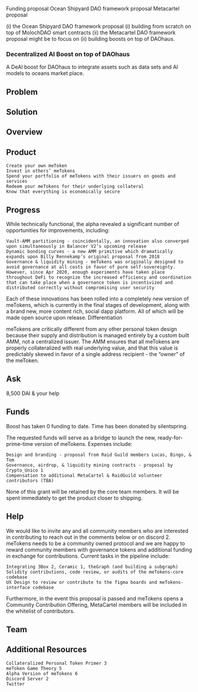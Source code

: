 Funding proposal 
Ocean Shipyard DAO framework proposal
Metacartel proposal

(i) the Ocean Shipyard DAO framework proposal
(i) building from scratch on top of MolochDAO smart contracts 
(ii) the Metacartel DAO framework proposal might be to focus on (ii) building boosts on top of DAOhaus.

### Decentralized AI Boost on top of DAOhaus

A DeAI boost for DAOhaus to integrate assets such as data sets and AI models to oceans market place.


## Problem



## Solution


## Overview
## Product

    Create your own meToken
    Invest in others’ meTokens
    Spend your portfolio of meTokens with their issuers on goods and services
    Redeem your meTokens for their underlying collateral
    Know that everything is economically secure

## Progress


While technically functional, the alpha revealed a significant number of opportunities for improvements, including:

    Vault-AMM partitioning - coincidentally, an innovation also converged upon simultaneously in Balancer V2’s upcoming release
    Dynamic bonding curves - a new AMM primitive which dramatically expands upon Billy Rennekamp’s original proposal from 2018
    Governance & liquidity mining - meTokens was originally designed to avoid governance at all costs in favor of pure self-sovereignty. However, since Apr 2020, enough experiments have taken place throughout DeFi to recognize the increased efficiency and coordination that can take place when a governance token is incentivized and distributed correctly without compromising user security

Each of these innovations has been rolled into a completely new version of meTokens, which is currently in the final stages of development, along with a brand new, more content rich, social dapp platform. All of which will be made open source upon release.
Differentiation

meTokens are critically different from any other personal token design because their supply and distribution is managed entirely by a custom built AMM, not a centralized issuer. The AMM ensures that all meTokens are properly collateralized with real underlying value, and that this value is predictably skewed in favor of a single address recipient - the “owner” of the meToken.



## Ask

8,500 DAI & your help

## Funds

Boost has taken 0 funding to date. Time has been donated by silentspring.

The requested funds will serve as a bridge to launch the new, ready-for-prime-time version of meTokens. Expenses include:

    Design and branding - proposal from Raid Guild members Lucas, Bingo, & Tom
    Governance, airdrop, & liquidity mining contracts - proposal by Crypto_Unico 1
    Compensation to additional MetaCartel & RaidGuild volunteer contributors (TBA)

None of this grant will be retained by the core team members. It will be spent immediately to get the product closer to shipping.

## Help

We would like to invite any and all community members who are interested in contributing to reach out in the comments below or on discord 2. meTokens needs to be a community owned protocol and we are happy to reward community members with governance tokens and additional funding in exchange for contributions. Current tasks in the pipeline include:

    Integrating 3Box 2, Ceramic 1, theGraph (and building a subgraph)
    Solidity contributions, code review, or audits of the meTokens-core codebase
    UX Design to review or contribute to the figma boards and meTokens-interface codebase

Furthermore, in the event this proposal is passed and meTokens opens a Community Contribution Offering, MetaCartel members will be included in the whitelist of contributors.

## Team

## Additional Resources

    Collateralized Personal Token Primer 3
    meToken Game Theory 5
    Alpha Version of meTokens 6
    Discord Server 2
    Twitter

